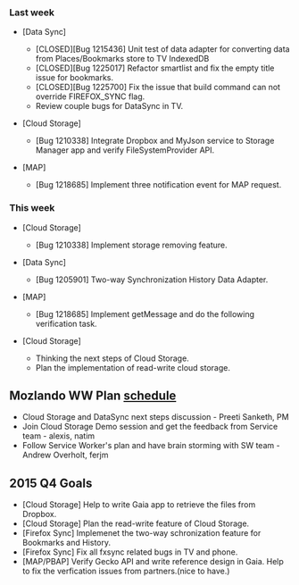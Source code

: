 ### Last week

* [Data Sync]
  - [CLOSED][Bug 1215436] Unit test of data adapter for converting data from Places/Bookmarks store to TV IndexedDB
  - [CLOSED][Bug 1225017] Refactor smartlist and fix the empty title issue for bookmarks.
  - [CLOSED][Bug 1225700] Fix the issue that build command can not override FIREFOX_SYNC flag.
  - Review couple bugs for DataSync in TV.

* [Cloud Storage]
  - [Bug 1210338] Integrate Dropbox and MyJson service to Storage Manager app and verify FileSystemProvider API.

* [MAP]
  - [Bug 1218685] Implement three notification event for MAP request.

### This week
* [Cloud Storage]
  - [Bug 1210338] Implement storage removing feature.

* [Data Sync]
  - [Bug 1205901]  Two-way Synchronization History Data Adapter.

* [MAP]
  - [Bug 1218685] Implement getMessage and do the following verification task.

* [Cloud Storage]
  - Thinking the next steps of Cloud Storage.
  - Plan the implementation of read-write cloud storage.

## Mozlando WW Plan [schedule](https://mozlando2015.sched.org/seanlee)
* Cloud Storage and DataSync next steps discussion - Preeti Sanketh, PM
* Join Cloud Storage Demo session and get the feedback from Service team - alexis, natim
* Follow Service Worker's plan and have brain storming with SW team - Andrew Overholt, ferjm

## 2015 Q4 Goals
* [Cloud Storage] Help to write Gaia app to retrieve the files from Dropbox.
* [Cloud Storage] Plan the read-write feature of Cloud Storage.
* [Firefox Sync] Implemenet the two-way schronization feature for Bookmarks and History.
* [Firefox Sync] Fix all fxsync related bugs in TV and phone.
* [MAP/PBAP] Verify Gecko API and write reference design in Gaia. Help to fix the verfication issues from partners.(nice to have.)
